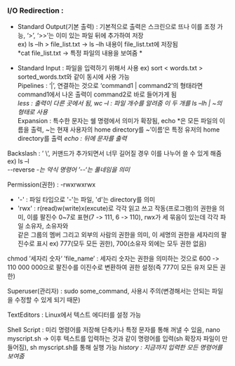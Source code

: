 ### I/O Redirection : 
- Standard Output(기본 출력) : 기본적으로 출력은 스크린으로 뜨나 이를 조정 가능, ‘>’, ‘>>’는 이미 있는 파일 뒤에 추가하여 저장  
ex) ls –lh > file_list.txt -> ls –lh 내용이 file_list.txt에 저장됨  
*cat file_list.txt -> 특정 파일의 내용을 보여줌 * 

- Standard Input : 파일을 입력하기 위해서 사용 ex) sort < words.txt > sorted_words.txt와 같이 동시에 사용 가능  
   Pipelines : ‘|’, 연결하는 것으로 ‘command1 | command2‘의 형태라면 command1에서 나온 출력이 command2로 바로 들어가게 됨  
*less : 출력이 다른 곳에서 됨, wc –l : 파일 개수를 알려줌 이 두 개를 ls –lh | ~의 형태로 사용*   
   Expansion : 특수한 문자는 쉘 명령에서 의미가 확장됨, echo *은 모든 파일의 이름을 출력, ~는 현재 사용자의 home directory를 ~’이름‘은 특정 유저의 home directory를 출력
*echo : 뒤에 문자를 출력* 

Backslash : ’ \‘, 커맨드가 추가되면서 너무 길어질 경우 이를 나누어 쓸 수 있게 해줌
ex) ls –l \
     --reverse
*-는 약식 명령어 ’--‘는 풀네임을 의미*

Permission(권한) : -rwxrwxrwx 
- '-' : 파일 타입으로 '-'는 파일, 'd'는 directory를 의미
- 'rwx' : r(read)w(write)x(excute)로 각각 읽고 쓰고 작동(프로그램)의 권한을 의미, 이를 팔진수 0~7로 표현(7 -> 111, 6 -> 110), rwx가 세 묶음이 있는데 각각 파일 소유자, 소유자와  
 같은 그룹의 멤버 그리고 외부의 사람의 권한을 의미, 이 세명의 권한을 세자리의 팔진수로 표시 ex) 777(모두 모든 권한), 700(소유자 외에는 모두 권한 없음)

 chmod ’세자리 숫자‘ ’file_name’ : 세자리 숫자는 권한을 의미하는 것으로 600 -> 110 000 000으로 팔진수를 이진수로 변환하여 권한 설정(즉 777이 모든 유저 모든 권한)

 Superuser(관리자) : sudo some_command, 사용시 주의(변경해서는 안되는 파일을 수정할 수 있게 되기 때문)

TextEditors : Linux에서 텍스트 에디터를 설정 가능


Shell Script : 미리 명령어를 저장해 단축키나 특정 문자를 통해 꺼낼 수 있음, nano myscript.sh -> 이후 텍스트를 입력하는 것과 같이 명령어를 입력(sh 확장자 파일이 만들어짐), sh myscript.sh를 통해 실행 가능
*history : 지금까지 입력한 모든 명령어를 보여줌*
